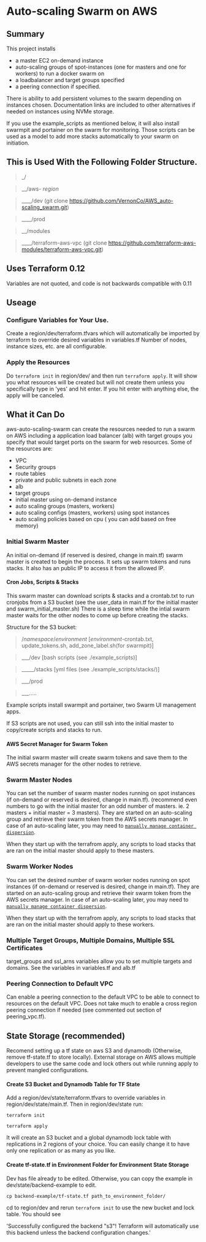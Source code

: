 # Auto-scaling Swarm on AWS
## Summary
This project installs
 - a master EC2 on-demand instance
 - auto-scaling groups of spot-instances (one for masters and one for workers) to run a docker swarm on
 - a loadbalancer and target groups specified
 - a peering connection if specified.

There is ability to add persistent volumes to the swarm depending on instances chosen.  Documentation links
are included to other alternatives if needed on instances using NVMe storage.

If you use the example_scripts as mentioned below, it will also
install swarmpit and portainer on the swarm for monitoring.  Those scripts can be used
as a model to add more stacks automatically to your swarm on initiation.

## This is Used With the Following Folder Structure.

>_/

>__/aws- _region_

>____/dev                (git clone https://github.com/VernonCo/AWS_auto-scaling_swarm.git)

>____/prod

>__/modules

>____/terraform-aws-vpc  (git clone https://github.com/terraform-aws-modules/terraform-aws-vpc.git)

## Uses Terraform 0.12
Variables are not quoted, and code is not backwards compatible with 0.11

## Useage
### Configure Variables for Your Use.
Create a region/dev/terraform.tfvars which will automatically be imported by terraform to override desired variables in variables.tf  Number of nodes, instance sizes, etc. are all configurable.
### Apply the Resources
Do `terraform init` in region/dev/ and then run `terraform apply`.  It will show you what resources will be created but will not create them unless you specifically type in 'yes' and hit enter.  If you hit enter with anything else, the apply will be canceled.

## What it Can Do
aws-auto-scaling-swarm can create the resources needed to run a swarm on AWS including a application load balancer (alb) with target groups you specify that would target ports on the swarm for web resources. Some of the resources are:
  - VPC
  - Security groups
  - route tables
  - private and public subnets in each zone
  - alb
  - target groups
  - initial master using on-demand instance
  - auto scaling groups (masters, workers)
  - auto scaling configs (masters, workers) using spot instances
  - auto scaling policies based on cpu ( you can add based on free memory)
### Initial Swarm Master
An initial on-demand (if reserved is desired, change in main.tf) swarm master is created to begin the process. It sets up swarm tokens and runs stacks.  It also has an public IP to access it from the allowed IP.
#### Cron Jobs, Scripts & Stacks
This swarm master can download scripts & stacks and a crontab.txt to run cronjobs from a S3 bucket (see the user_data in main.tf for the initial master and swarm_initial_master.sh) There is a sleep time while the intial swarm master waits for the other nodes to come up before creating the stacks.

Structure for the S3 bucket:
>/_namespace_/_environment_       [_environment_-crontab.txt, update_tokens.sh, add_zone_label.sh(for swarmpit)]

>___/dev  [bash scripts (see ./example_scripts)]

>_____/stacks  [yml files  (see ./example_scripts/stacks/)]

>___/prod

>___.....

Example scripts install swarmpit and portainer, two Swarm UI management apps.

If S3 scripts are not used, you can still ssh into the initial master to copy/create scripts and stacks to run.
#### AWS Secret Manager for Swarm Token
The initial swarm master will create swarm tokens and save them to the AWS secrets manager for the other nodes to retrieve.
### Swarm Master Nodes
You can set the number of swarm master nodes running on spot instances (if on-demand or reserved is desired, change in main.tf). (recommend even numbers to go with the initial master for an odd number of masters. ie. 2 masters + initial master = 3 masters).  They are started on an auto-scaling group and retrieve their swarm token from the AWS secrets manager.  In case of an auto-scaling later, you may need to <a href="https://docs.docker.com/engine/swarm/admin_guide/#force-the-swarm-to-rebalance" target="_blank">`manually manage container dispersion`</a>.


When they start up with the terrafrom apply, any scripts to load stacks that are ran on the initial master should apply to these masters.
### Swarm Worker Nodes
You can set the desired number of swarm worker nodes running on spot instances (if on-demand or reserved is desired, change in main.tf). They are started on an auto-scaling group and retrieve their swarm token from the AWS secrets manager.  In case of an auto-scaling later, you may need to <a href="https://docs.docker.com/engine/swarm/admin_guide/#force-the-swarm-to-rebalance" target="_blank">`manually manage container dispersion`</a>.

When they start up with the terrafrom apply, any scripts to load stacks that are ran on the initial master should apply to these workers.
### Multiple Target Groups, Multiple Domains, Multiple SSL Certificates
target_groups and ssl_arns variables allow you to set multiple targets and domains. See the variables in variables.tf and alb.tf
### Peering Connection to Default VPC
Can enable a peering connection to the default VPC to be able to connect to resources on the default VPC.  Does not take much to enable a cross region peering connection if needed (see commented out section of peering_vpc.tf).

## State Storage (recommended)
Recomend setting up a tf state on aws S3 and dynamodb (Otherwise, remove tf-state.tf to store locally).  External storage on AWS allows multiple developers to use the same code and lock others out while running apply to prevent mangled configurations.
#### Create S3 Bucket and Dynamodb Table for TF State
Add a region/dev/state/terraform.tfvars to override variables in region/dev/state/main.tf.  Then in region/dev/state run:

  `terraform init`

  `terraform apply`

It will create an S3 bucket and a global dynamodb lock table with replications in 2 regions of your choice.  You can easily change it to have only one replication or as many as you like.
#### Create tf-state.tf in Environment Folder for Environment State Storage
Dev has file already to be edited. Otherwise, you can copy the example in dev/state/backend-example to edit.

  `cp backend-example/tf-state.tf path_to_environment_folder/`

cd to region/dev and rerun `terraform init` to use the new bucket and lock table. You should see

  'Successfully configured the backend "s3"! Terraform will automatically use this backend unless the backend configuration changes.'
